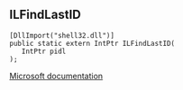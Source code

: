 ## ILFindLastID

```
[DllImport("shell32.dll")]
public static extern IntPtr ILFindLastID(
   IntPtr pidl
);
```

[Microsoft documentation](TODO)
